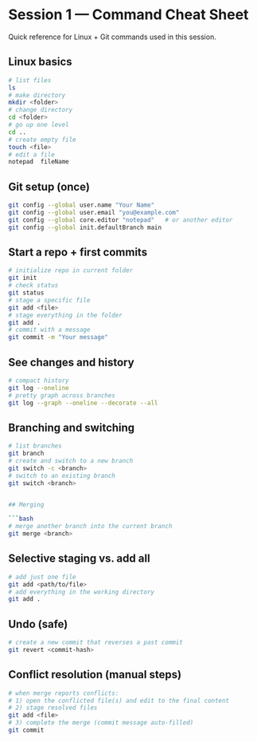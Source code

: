 # Session 1 — Command Cheat Sheet

Quick reference for Linux + Git commands used in this session.

## Linux basics

```bash
# list files
ls
# make directory
mkdir <folder>
# change directory
cd <folder>
# go up one level
cd ..
# create empty file
touch <file>
# edit a file
notepad  fileName
```

## Git setup (once)

```bash
git config --global user.name "Your Name"
git config --global user.email "you@example.com"
git config --global core.editor "notepad"   # or another editor
git config --global init.defaultBranch main
```

## Start a repo + first commits

```bash
# initialize repo in current folder
git init
# check status
git status
# stage a specific file
git add <file>
# stage everything in the folder
git add .
# commit with a message
git commit -m "Your message"
```

## See changes and history

```bash
# compact history
git log --oneline
# pretty graph across branches
git log --graph --oneline --decorate --all
```

## Branching and switching

````bash
# list branches
git branch
# create and switch to a new branch
git switch -c <branch>
# switch to an existing branch
git switch <branch>


## Merging

```bash
# merge another branch into the current branch
git merge <branch>
````

## Selective staging vs. add all

```bash
# add just one file
git add <path/to/file>
# add everything in the working directory
git add .
```

## Undo (safe)

```bash
# create a new commit that reverses a past commit
git revert <commit-hash>
```

## Conflict resolution (manual steps)

```bash
# when merge reports conflicts:
# 1) open the conflicted file(s) and edit to the final content
# 2) stage resolved files
git add <file>
# 3) complete the merge (commit message auto-filled)
git commit
```
